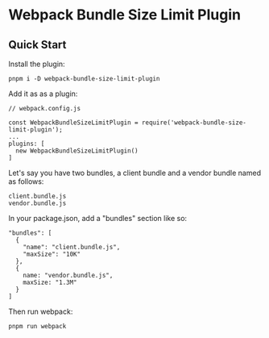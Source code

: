 # Webpack Bundle Size Limit Plugin
## Quick Start
Install the plugin:
```
pnpm i -D webpack-bundle-size-limit-plugin
```
Add it as as a plugin:
```
// webpack.config.js

const WebpackBundleSizeLimitPlugin = require('webpack-bundle-size-limit-plugin');
...
plugins: [
  new WebpackBundleSizeLimitPlugin()
]
```
Let's say you have two bundles, a client bundle and a vendor bundle named as follows:
```
client.bundle.js
vendor.bundle.js
```
In your package.json, add a "bundles" section like so:
```
"bundles": [
  {
    "name": "client.bundle.js",
    "maxSize": "10K"
  },
  {
    name: "vendor.bundle.js",
    maxSize: "1.3M"
  }
]
```
Then run webpack:
```
pnpm run webpack
```